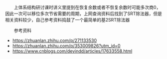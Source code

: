 &emsp;&emsp;上体系结构研讨课时讲义里提到在恢复余数或者不恢复余数时可能多次商0，因此一次可以移位多次节省需要的周期，上网查询资料后找到了SRT除法器，但是相关资料较少，自己参考资料捣鼓了一个最简单的基2SRT除法器

&emsp;&emsp;参考资料
+ https://zhuanlan.zhihu.com/p/271133530
+ https://zhuanlan.zhihu.com/p/353009826?utm_id=0
+ https://www.cnblogs.com/devindd/articles/17633558.html